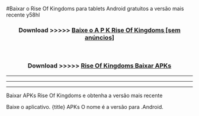 #Baixar o Rise Of Kingdoms   para tablets Android gratuitos a versão mais recente y58hl


<div align="center">
<h3>Download >>>>> <a href="https://pt-web.web.app/?pt= Rise Of Kingdoms ">Baixe o A P K Rise Of Kingdoms  [sem anúncios]</a></h3><br>

<h3>Download >>>>> <a href="https://pt-web.web.app/?pt= Rise Of Kingdoms ">Rise Of Kingdoms  Baixar APKs</a></h3>
</div>

----------------------------------------------------------

----------------------------------------------------------

----------------------------------------------------------

Baixar APKs Rise Of Kingdoms  e obtenha a versão mais recente

Baixe o aplicativo. {title} APKs O nome é a versão para .Android.



